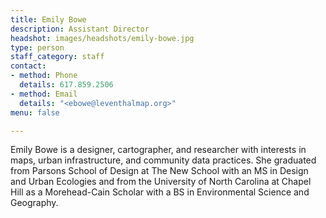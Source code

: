```yaml
---
title: Emily Bowe
description: Assistant Director
headshot: images/headshots/emily-bowe.jpg
type: person
staff_category: staff
contact:
- method: Phone
  details: 617.859.2506
- method: Email
  details: "<ebowe@leventhalmap.org>"
menu: false

---
```

Emily Bowe is a designer, cartographer, and researcher with interests in maps, urban infrastructure, and community data practices. She graduated from Parsons School of Design at The New School with an MS in Design and Urban Ecologies and from the University of North Carolina at Chapel Hill as a Morehead-Cain Scholar with a BS in Environmental Science and Geography. 
